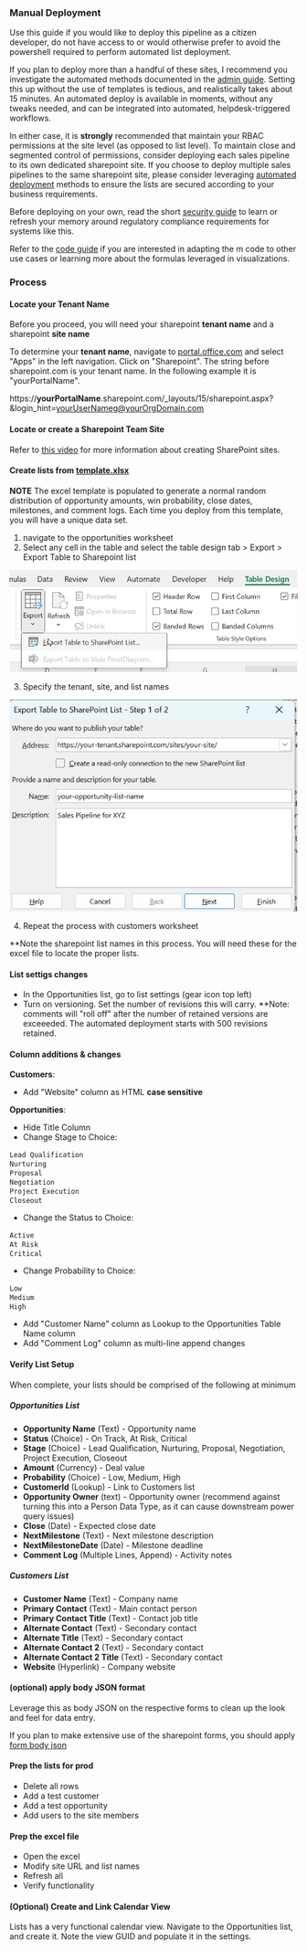 ### Manual Deployment
Use this guide if you would like to deploy this pipeline as a citizen developer, do not have access to or would otherwise prefer to avoid the powershell required to perform automated list deployment.

If you plan to deploy more than a handful of these sites, I recommend you investigate the automated methods documented in the [admin guide](./admin-guide.md).  Setting this up without the use of templates is tedious, and realistically takes about 15 minutes.  An automated deploy is available in moments, without any tweaks needed, and can be integrated into automated, helpdesk-triggered workflows.

In either case, it is **strongly** recommended that maintain your RBAC permissions at the site level (as opposed to list level). To maintain close and segmented control of permissions, consider deploying each sales pipeline to its own dedicated sharepoint site.  If you choose to deploy multiple sales pipelines to the same sharepoint site, please consider leveraging [automated deployment](./admin-guide.md) methods to ensure the lists are secured according to your business requirements.

Before deploying on your own, read the short [security guide](security.md) to learn or refresh your memory around regulatory compliance requirements for systems like this.

Refer to the [code guide](./code-guide.md) if you are interested in adapting the m code to other use cases or learning more about the formulas leveraged in visualizations.

### Process

#### Locate your Tenant Name

Before you proceed, you will need your sharepoint **tenant name** and a sharepoint **site name**

To determine your **tenant name**, navigate to <a href="https://portal.office.com" target="_blank">portal.office.com</a> and select "Apps" in the left navigation.  Click on "Sharepoint".  The string before sharepoint.com is your tenant name.  In the following example it is "yourPortalName".

https://**yourPortalName**.sharepoint.com/_layouts/15/sharepoint.aspx?&login_hint=yourUserNameg@yourOrgDomain.com

#### Locate or create a Sharepoint Team Site 

Refer to [this video](https://www.youtube.com/embed/HQw5nRwAJFc?si=lQHoK6gRMOGDAvXW) for more information about creating SharePoint sites.

#### Create lists from [template.xlsx](../templates/template.xlsx)

**NOTE** The excel template is populated to generate a normal random distribution of opportunity amounts, win probability, close dates, milestones, and comment logs.  Each time you deploy from this template, you will have a unique data set.

1. navigate to the opportunities worksheet
2. Select any cell in the table and select the table design tab > Export > Export Table to Sharepoint list

![Export Table](./images/export.png)

3. Specify the tenant, site, and list names

![List Specification](./images/listspec.png)

4. Repeat the process with customers worksheet

**Note the sharepoint list names in this process.  You will need these for the excel file to locate the proper lists.

#### List settigs changes

- In the Opportunities list, go to list settings (gear icon top left)
- Turn on versioning.  Set the number of revisions this will carry.  **Note: comments will "roll off" after the number of retained versions are exceeeded.  The automated deployment starts with 500 revisions retained.

#### Column additions & changes

**Customers**:
- Add "Website" column as HTML **case sensitive**

**Opportunities**:
- Hide Title Column
- Change Stage to Choice:
```
Lead Qualification
Nurturing
Proposal
Negotiation
Project Execution
Closeout
```
- Change the Status to Choice:
```
Active
At Risk
Critical
```
- Change Probability to Choice:
```
Low
Medium
High
```
- Add "Customer Name" column as Lookup to the Opportunities Table Name column
- Add "Comment Log" column as multi-line append changes

#### Verify List Setup
When complete, your lists should be comprised of the following at minimum

##### Opportunities List
- **Opportunity Name** (Text) - Opportunity name
- **Status** (Choice) - On Track, At Risk, Critical
- **Stage** (Choice) - Lead Qualification, Nurturing, Proposal, Negotiation, Project Execution, Closeout
- **Amount** (Currency) - Deal value
- **Probability** (Choice) - Low, Medium, High
- **CustomerId** (Lookup) - Link to Customers list
- **Opportunity Owner** (text) - Opportunity owner (recommend against turning this into a Person Data Type, as it can cause downstream power query issues)
- **Close** (Date) - Expected close date
- **NextMilestone** (Text) - Next milestone description
- **NextMilestoneDate** (Date) - Milestone deadline
- **Comment Log** (Multiple Lines, Append) - Activity notes

##### Customers List
- **Customer Name** (Text) - Company name
- **Primary Contact** (Text) - Main contact person
- **Primary Contact Title** (Text) - Contact job title
- **Alternate Contact** (Text) - Secondary contact
- **Alternate Title** (Text) - Secondary contact
- **Alternate Contact 2** (Text) - Secondary contact
- **Alternate Contact 2 Title** (Text) - Secondary contact
- **Website** (Hyperlink) - Company website

#### (optional) apply body JSON format
Leverage this as body JSON on the respective forms to clean up the look and feel for data entry.

If you plan to make extensive use of the sharepoint forms, you should apply [form body json](./form-body-json.md)

#### Prep the lists for prod
- Delete all rows
- Add a test customer
- Add a test opportunity
- Add users to the site members

#### Prep the excel file
- Open the excel
- Modify site URL and list names
- Refresh all
- Verify functionality

#### (Optional) Create and Link Calendar View
Lists has a very functional calendar view.  Navigate to the Opportunities list, and create it.  Note the view GUID and populate it in the settings.